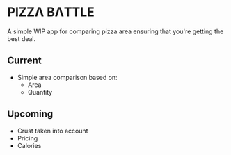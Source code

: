 # PIZZΛ BΛTTLE

A simple WIP app for comparing pizza area ensuring that you're getting the best deal.

## Current

- Simple area comparison based on:
  - Area
  - Quantity

## Upcoming

- Crust taken into account
- Pricing
- Calories